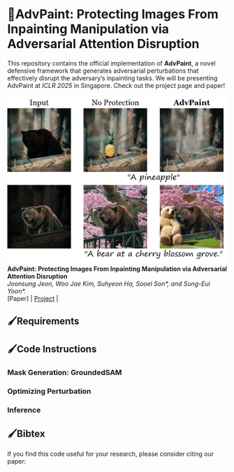  
# 🎨AdvPaint: Protecting Images From Inpainting Manipulation via Adversarial Attention Disruption
This repository contains the official implementation of **AdvPaint**, a novel defensive framework that generates adversarial perturbations that effectively
disrupt the adversary’s inpainting tasks. We will be presenting AdvPaint at _ICLR 2025_ in Singapore. Check out the project page and paper!

![test](https://github.com/JoonsungJeon/AdvPaint/blob/main/figs/test.png)
**AdvPaint: Protecting Images From Inpainting Manipulation via Adversarial Attention Disruption**  
_Joonsung Jeon, Woo Jae Kim, Suhyeon Ha, Sooel Son*, and Sung-Eui Yoon*._  
[Paper] | [Project](https://sgvr.kaist.ac.kr/~joonsung/AdvPaint/) | 

## 🖌️Requirements

## 🖌️Code Instructions
### Mask Generation: GroundedSAM

### Optimizing Perturbation


### Inference



## 🖌️Bibtex
If you find this code useful for your research, please consider citing our paper:
